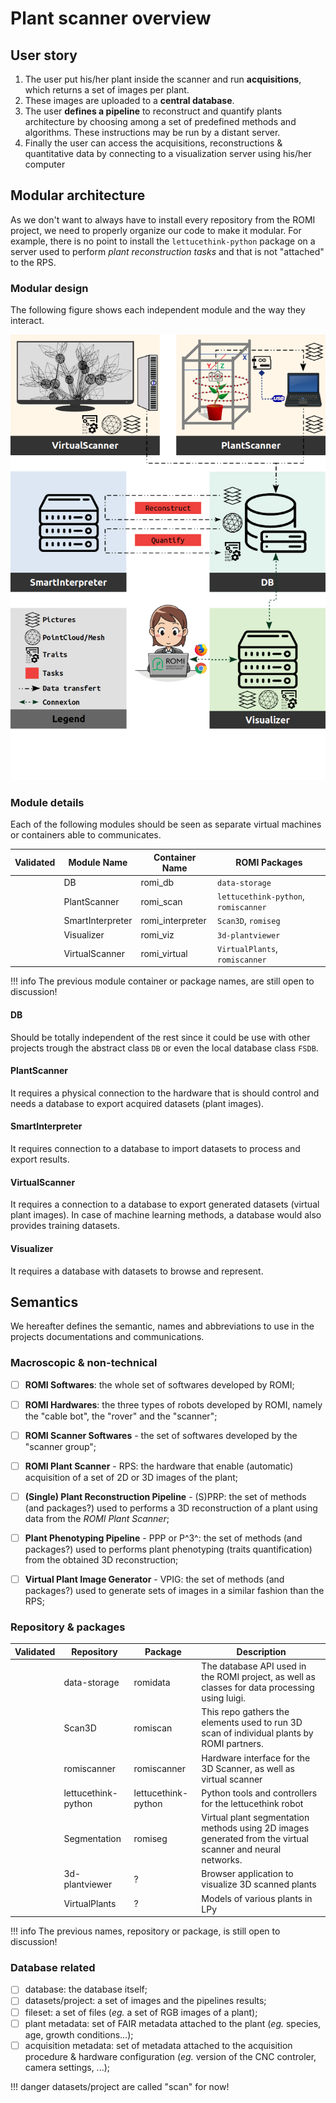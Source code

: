 Plant scanner overview
======================


## User story

1. The user put his/her plant inside the scanner and run **acquisitions**, which returns a set of images per plant.
2. These images are uploaded to a **central database**.
3. The user **defines a pipeline** to reconstruct and quantify plants architecture by choosing among a set of predefined methods and algorithms. These instructions may be run by a distant server.
4. Finally the user can access the acquisitions, reconstructions & quantitative data by connecting to a visualization server using his/her computer

## Modular architecture
As we don't want to always have to install every repository from the ROMI project, we need to properly organize our code to make it modular.
For example, there is no point to install the `lettucethink-python` package on a server used to perform *plant reconstruction tasks* and that is not "attached" to the RPS.

### Modular design
The following figure shows each independent module and the way they interact.

<img src="/assets/images/intract_plan.png" alt="Plant scanner overview" width="800" />

### Module details
Each of the following modules should be seen as separate virtual machines or containers able to communicates.

| Validated | Module Name      | Container Name   | ROMI Packages                       |
|:---------:|------------------|------------------|-------------------------------------|
|           | DB               | romi_db          | `data-storage`                      |
|           | PlantScanner     | romi_scan        | `lettucethink-python`, `romiscanner` |
|           | SmartInterpreter | romi_interpreter | `Scan3D`, `romiseg`                  |
|           | Visualizer       | romi_viz         | `3d-plantviewer`                    |
|           | VirtualScanner   | romi_virtual     | `VirtualPlants`, `romiscanner`       |

!!! info
    The previous module container or package names, are still open to discussion!


#### DB
Should be totally independent of the rest since it could be use with other projects trough the abstract class `DB` or even the local database class `FSDB`.

#### PlantScanner
It requires a physical connection to the hardware that is should control and needs a database to export acquired datasets (plant images).

#### SmartInterpreter
It requires connection to a database to import datasets to process and export results.

#### VirtualScanner
It requires a connection to a database to export generated datasets (virtual plant images). In case of machine learning methods, a database would also provides training datasets.

#### Visualizer
It requires a database with datasets to browse and represent.


## Semantics

We hereafter defines the semantic, names and abbreviations to use in the projects documentations and communications.

### Macroscopic & non-technical
- [ ] **ROMI Softwares**: the whole set of softwares developed by ROMI;
- [ ] **ROMI Hardwares**: the three types of robots developed by ROMI, namely the "cable bot", the "rover" and the "scanner";
- [ ] **ROMI Scanner Softwares** - the set of softwares developed by the "scanner group";
- [ ] **ROMI Plant Scanner** - RPS: the hardware that enable (automatic) acquisition of a set of 2D or 3D images of the plant;
- [ ] **(Single) Plant Reconstruction Pipeline** - (S)PRP: the set of methods (and packages?) used to performs a 3D reconstruction of a plant using data from the *ROMI Plant Scanner*;
- [ ] **Plant Phenotyping Pipeline** - PPP or P^3^: the set of methods (and packages?) used to performs plant phenotyping (traits quantification) from the obtained 3D reconstruction;
- [ ] **Virtual Plant Image Generator** - VPIG: the set of methods (and packages?) used to generate sets of images in a similar fashion than the RPS;


### Repository & packages

| Validated | Repository          | Package             | Description                                                                                                |
|:---------:|---------------------|---------------------|------------------------------------------------------------------------------------------------------------|
|           | data-storage        | romidata            | The database API used in the ROMI project, as well as classes for data processing using luigi.             |
|           | Scan3D              | romiscan            | This repo gathers the elements used to run 3D scan of individual plants by ROMI partners.                  |
|           | romiscanner         | romiscanner         | Hardware interface for the 3D Scanner, as well as virtual scanner                                          |
|           | lettucethink-python | lettucethink-python | Python tools and controllers for the lettucethink robot                                                    |
|           | Segmentation        | romiseg             | Virtual plant segmentation methods using 2D images generated from the virtual scanner and neural networks. |
|           | 3d-plantviewer      | ?                   | Browser application to visualize 3D scanned plants                                                         |
|           | VirtualPlants       | ?                   | Models of various plants in LPy                                                                            |

!!! info
    The previous names, repository or package, is still open to discussion!


### Database related
- [ ] database: the database itself;
- [ ] datasets/project: a set of images and the pipelines results;
- [ ] fileset: a set of files (*eg.* a set of RGB images of a plant);
- [ ] plant metadata: set of FAIR metadata attached to the plant (*eg.* species, age, growth conditions...);
- [ ] acquisition metadata: set of metadata attached to the acquisition procedure & hardware configuration (*eg.* version of the CNC controler, camera settings, ...);

!!! danger
    datasets/project are called "scan" for now!

